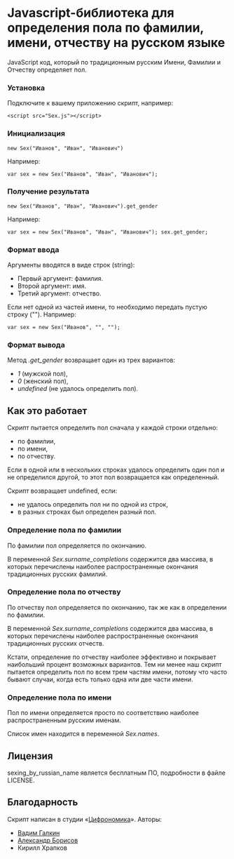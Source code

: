 Javascript-библиотека для определения пола по фамилии, имени, отчеству на русском языке
=======================================================================================

JavaScript код, который по традиционным русским Имени, Фамилии и Отчеству определяет пол.

### Установка
Подключите к вашему приложению скрипт, например:

`<script src="Sex.js"></script>`

### Инициализация
`new Sex("Иванов", "Иван", "Иванович")`

Например:

`var sex = new Sex("Иванов", "Иван", "Иванович");`

### Получение результата

`new Sex("Иванов", "Иван", "Иванович").get_gender`

Например:

`var sex = new Sex("Иванов", "Иван", "Иванович");
 sex.get_gender;`

### Формат ввода

Аргументы вводятся в виде строк (string):

* Первый аргумент: фамилия.
* Второй аргумент: имя.
* Третий аргумент: отчество.

Если нет одной из частей имени, то необходимо передать пустую строку (""). Например:

`var sex = new Sex("Иванов", "", "");`


### Формат вывода

Метод *.get_gender* возвращает один из трех вариантов:

* *1* (мужской пол),
* *0* (женский пол),
* *undefined* (не удалось определить пол).


Как это работает
----------------

Скрипт пытается определить пол сначала у каждой строки отдельно:

* по фамилии,
* по имени,
* по отчеству.

Если в одной или в нескольких строках удалось определить один пол и не определился другой, то этот пол возвращается как определенный.

Скрипт возвращает undefined, если:

* не удалось определить пол ни по одной из строк,
* в разных строках был определен разный пол.


### Определение пола по фамилии

По фамилии пол определяется по окончанию.

В переменной *Sex.surname_completions* содержится два массива, в которых перечислены наиболее распространенные окончания традиционных русских фамилий.


### Определение пола по отчеству

По отчеству пол определяется по окончанию, так же как в определении по фамилии.

В переменной *Sex.surname_completions* содержится два массива, в которых перечислены наиболее распространенные окончания традиционных русских отчеств.

Кстати, определение по отчеству наиболее эффективно и покрывает наибольший процент возможных вариантов. Тем ни менее наш скрипт пытается определить пол по всем трем частям имени, потому что часто бывают случаи, когда есть только одна или две части имени.


### Определение пола по имени

Пол по имени определяется просто по соответствию наиболее распространенным русским именам.

Список имен находится в переменной *Sex.names*.



Лицензия
--------

sexing_by_russian_name является бесплатным ПО, подробности в файле LICENSE.


Благодарность
-------------

Скрипт написан в студии «[Цифрономика](http://cifronomika.ru/)». Авторы:
* [Вадим Галкин](https://github.com/vadimiztveri/)
* [Александр Борисов](https://github.com/aishek)
* Кирилл Храпков
